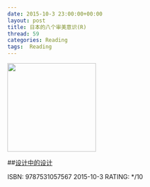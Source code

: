 ```yaml
---
date: 2015-10-3 23:00:00+00:00
layout: post
title: 日本的八个审美意识(R)
thread: 59
categories: Reading
tags:  Reading
---
```


<img src="hhttp://ec4.images-amazon.com/images/I/413tLW4W5jL.jpg" width="200" />

##[设计中的设计](http://amzn.to/1LphvUR)

ISBN: 9787531057567 2015-10-3 RATING: */10